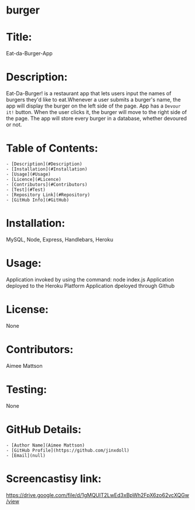 # burger


  # Title: 
  Eat-da-Burger-App
  # Description: 
  Eat-Da-Burger! is a restaurant app that lets users input the names of burgers they'd like to eat.Whenever a user submits a burger's name, the app will display the burger on the left side of the page. App has a `Devour it!` button. When the user clicks it, the burger will move to the right side of the page. The app will store every burger in a database, whether devoured or not.

  # Table of Contents: 
    - [Description](#Description)
    - [Installation](#Installation)
    - [Usage](#Usage)
    - [Licence](#Licence)
    - [Contributors](#Contributors)
    - [Test](#Test)
    - [Repository Link](#Repository)
    - [GitHub Info](#GitHub)

  # Installation: 
  MySQL, Node, Express, Handlebars, Heroku
  # Usage:
   Application invoked by using the command: node index.js
   Application deployed to the Heroku Platform
   Application dpeloyed through Github
  # License:
  None
  # Contributors:
  Aimee Mattson
  # Testing:
   None

  # GitHub Details: 
  
    - [Author Name](Aimee Mattson)
    - [GitHub Profile](https://github.com/jinxdoll)
    - [Email](null)

  
  # Screencastisy link:
 https://drive.google.com/file/d/1gMQUlT2LwEd3xBpWh2FpX6zo62vcXQGw/view

  
